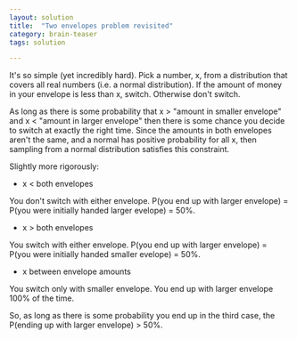 ```yaml
---
layout: solution
title:  "Two envelopes problem revisited"
category: brain-teaser
tags: solution

---
```


It's so simple (yet incredibly hard).  Pick a number, x, from a distribution that covers all real numbers (i.e. a normal distribution).  If the amount of money in your envelope is less than x, switch.  Otherwise don't switch.

As long as there is some probability that x > "amount in smaller envelope" and x < "amount in larger envelope" then there is some chance you decide to switch at exactly the right time.  Since the amounts in both envelopes aren't the same, and a normal has positive probability for all x, then sampling from a normal distribution satisfies this constraint.

Slightly more rigorously:

- x < both envelopes

You don't switch with either envelope.  P(you end up with larger envelope) = P(you were initially handed larger evelope) = 50%.

- x > both envelopes

You switch with either envelope.  P(you end up with larger envelope) = P(you were initially handed smaller evelope) = 50%.

- x between envelope amounts

You switch only with smaller envelope.  You end up with larger envelope 100% of the time.

So, as long as there is some probability you end up in the third case, the P(ending up with larger envelope) > 50%.

